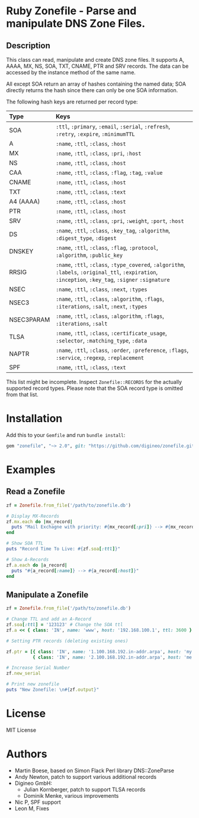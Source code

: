 # Ruby Zonefile - Parse and manipulate DNS Zone Files.

## Description

This class can read, manipulate and create DNS zone files. It
supports A, AAAA, MX, NS, SOA, TXT, CNAME, PTR and SRV records. The
data can be accessed by the instance method of the same name.

All except SOA return an array of hashes containing the named data;
SOA directly returns the hash since there can only be one SOA
information.

The following hash keys are returned per record type:

| Type | Keys |
|:-----|:-----|
| SOA        | `:ttl`, `:primary`, `:email`, `:serial`, `:refresh`, `:retry`, `:expire`, `:minimumTTL` |
| A          | `:name`, `:ttl`, `:class`, `:host` |
| MX         | `:name`, `:ttl`, `:class`, `:pri`, `:host` |
| NS         | `:name`, `:ttl`, `:class`, `:host` |
| CAA        | `:name`, `:ttl`, `:class`, `:flag`, `:tag`, `:value` |
| CNAME      | `:name`, `:ttl`, `:class`, `:host` |
| TXT        | `:name`, `:ttl`, `:class`, `:text` |
| A4 (AAAA)  | `:name`, `:ttl`, `:class`, `:host` |
| PTR        | `:name`, `:ttl`, `:class`, `:host` |
| SRV        | `:name`, `:ttl`, `:class`, `:pri`, `:weight`, `:port`, `:host` |
| DS         | `:name`, `:ttl`, `:class`, `:key_tag`, `:algorithm`, `:digest_type`, `:digest` |
| DNSKEY     | `:name`, `:ttl`, `:class`, `:flag`, `:protocol`, `:algorithm`, `:public_key` |
| RRSIG      | `:name`, `:ttl`, `:class`, `:type_covered`, `:algorithm`, `:labels`, `:original_ttl`, `:expiration`, `:inception`, `:key_tag`, `:signer` `:signature` |
| NSEC       | `:name`, `:ttl`, `:class`, `:next`, `:types` |
| NSEC3      | `:name`, `:ttl`, `:class`, `:algorithm`, `:flags`, `:iterations`, `:salt`, `:next`, `:types` |
| NSEC3PARAM | `:name`, `:ttl`, `:class`, `:algorithm`, `:flags`, `:iterations`, `:salt` |
| TLSA       | `:name`, `:ttl`, `:class`, `:certificate_usage`, `:selector`, `:matching_type`, `:data` |
| NAPTR      | `:name`, `:ttl`, `:class`, `:order`, `:preference`, `:flags`, `:service`, `:regexp`, `:replacement` |
| SPF        | `:name`, `:ttl`, `:class`, `:text` |

This list might be incomplete. Inspect `Zonefile::RECORDS` for the actually
supported record types. Please note that the SOA record type is omitted
from that list.


# Installation

Add this to your `Gemfile` and run `bundle install`:

```ruby
gem "zonefile", "~> 2.0", git: "https://github.com/digineo/zonefile.git"
```


# Examples

## Read a Zonefile

```ruby
zf = Zonefile.from_file('/path/to/zonefile.db')

# Display MX-Records
zf.mx.each do |mx_record|
  puts "Mail Exchagne with priority: #{mx_record[:pri]} --> #{mx_record[:host]}"
end

# Show SOA TTL
puts "Record Time To Live: #{zf.soa[:ttl]}"

# Show A-Records
zf.a.each do |a_record|
  puts "#{a_record[:name]} --> #{a_record[:host]}"
end
```

## Manipulate a Zonefile

```ruby
zf = Zonefile.from_file('/path/to/zonefile.db')

# Change TTL and add an A-Record
zf.soa[:ttl] = '123123' # Change the SOA ttl
zf.a << { class: 'IN', name: 'www', host: '192.168.100.1', ttl: 3600 }  # add A-Record

# Setting PTR records (deleting existing ones)

zf.ptr = [{ class: 'IN', name: '1.100.168.192.in-addr.arpa', host: 'my.host.com' },
          { class: 'IN', name: '2.100.168.192.in-addr.arpa', host: 'me.host.com' }]

# Increase Serial Number
zf.new_serial

# Print new zonefile
puts "New Zonefile: \n#{zf.output}"
```

# License

MIT License

# Authors

- Martin Boese, based on Simon Flack Perl library DNS::ZoneParse
- Andy Newton, patch to support various additional records
- Digineo GmbH:
  - Julian Kornberger, patch to support TLSA records
  - Dominik Menke, various improvements
- Nic P, SPF support
- Leon M, Fixes
